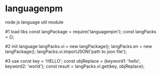 # languagenpm
node js language util module

#1 load libs
const langPackage = require('languagenpm');
const langPacks = {};

#2 init language
langPacks.vi = new langPackage();
langPacks.en = new langPackage();
langPacks.vi.importJSON('path to json file');

#3 use
const key = 'HELLO';
const objReplace = {keyword1: 'hello', keyword2: 'world'};
const result = langPacks.vi.get(key, objReplace);


